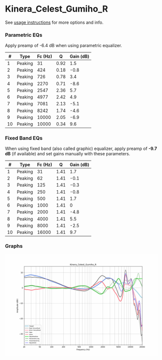 # Kinera_Celest_Gumiho_R
See [usage instructions](https://github.com/jaakkopasanen/AutoEq#usage) for more options and info.

### Parametric EQs
Apply preamp of -6.4 dB when using parametric equalizer.

|   # | Type    |   Fc (Hz) |    Q |   Gain (dB) |
|-----|---------|-----------|------|-------------|
|   1 | Peaking |        31 | 0.92 |         1.5 |
|   2 | Peaking |       424 | 0.18 |        -0.8 |
|   3 | Peaking |       726 | 0.78 |         3.4 |
|   4 | Peaking |      2270 | 0.71 |        -8.6 |
|   5 | Peaking |      2547 | 2.36 |         5.7 |
|   6 | Peaking |      4977 | 2.42 |         4.9 |
|   7 | Peaking |      7081 | 2.13 |        -5.1 |
|   8 | Peaking |      8242 | 1.74 |        -4.6 |
|   9 | Peaking |     10000 | 2.05 |        -6.9 |
|  10 | Peaking |     10000 | 0.34 |         9.6 |

### Fixed Band EQs
When using fixed band (also called graphic) equalizer, apply preamp of **-9.7 dB** (if available) and set gains manually with these parameters.

|   # | Type    |   Fc (Hz) |    Q |   Gain (dB) |
|-----|---------|-----------|------|-------------|
|   1 | Peaking |        31 | 1.41 |         1.7 |
|   2 | Peaking |        62 | 1.41 |        -0.1 |
|   3 | Peaking |       125 | 1.41 |        -0.3 |
|   4 | Peaking |       250 | 1.41 |        -0.8 |
|   5 | Peaking |       500 | 1.41 |         1.7 |
|   6 | Peaking |      1000 | 1.41 |         0   |
|   7 | Peaking |      2000 | 1.41 |        -4.8 |
|   8 | Peaking |      4000 | 1.41 |         5.5 |
|   9 | Peaking |      8000 | 1.41 |        -2.5 |
|  10 | Peaking |     16000 | 1.41 |         9.7 |

### Graphs
![](./Kinera_Celest_Gumiho_R.png)
